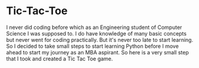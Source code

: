 # Tic-Tac-Toe
I never did coding before which as an Engineering student of Computer Science I was supposed to. I do have knowledge of many basic concepts but never went for coding practically. But it's never too late to start learning. So I decided to take small steps to start learning Python before I move ahead to start my journey as an MBA aspirant. So here is a very small step that I took and created a Tic Tac Toe game.
